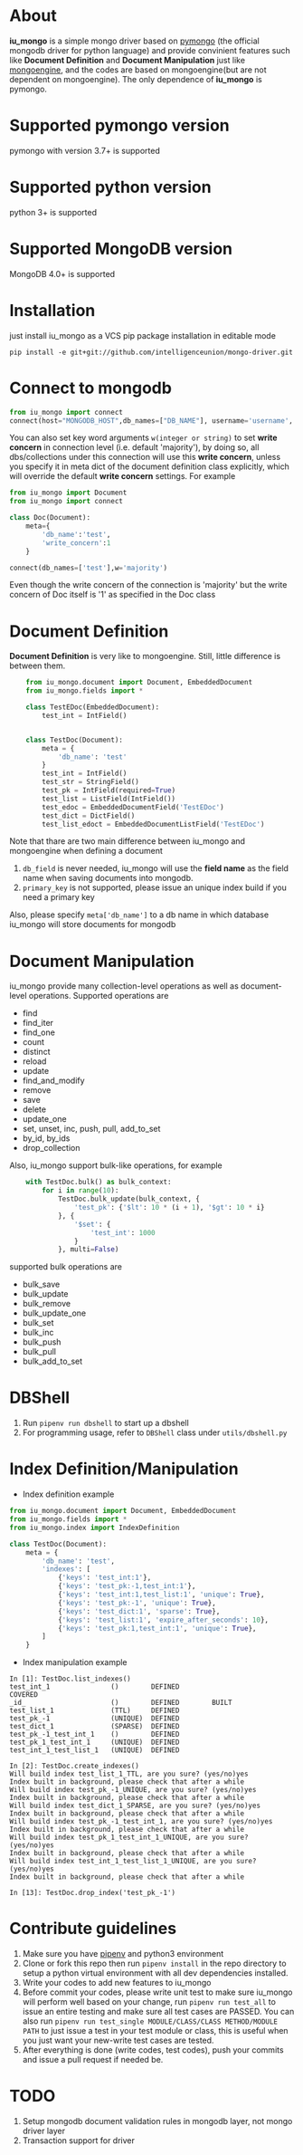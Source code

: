 About
=================

**iu_mongo** is a simple mongo driver based on [pymongo](https://docs.mongodb.com/ecosystem/drivers/python/) (the official mongodb driver for python language) and provide convinient features such like **Document Definition** and **Document Manipulation** just like [mongoengine](http://mongoengine.org/), and the codes are based on mongoengine(but are not dependent on mongoengine). The only dependence of **iu_mongo** is pymongo.

Supported pymongo version
================
pymongo with version 3.7+ is supported

Supported python version
=======
python 3+ is supported

Supported MongoDB version
=======
MongoDB 4.0+ is supported

Installation
=====
just install iu_mongo as a VCS pip package installation in editable mode

    pip install -e git+git://github.com/intelligenceunion/mongo-driver.git

Connect to mongodb
=======
```python
from iu_mongo import connect
connect(host="MONGODB_HOST",db_names=["DB_NAME"], username='username', password='password', auth_db='admin')
```
You can also set key word arguments `w(integer or string)` to set **write concern** in connection level   (i.e. default 'majority'), by doing so, all dbs/collections under this connection will use this **write concern**, unless you specify it in meta dict of the document definition class explicitly, which will override the default **write concern** settings. For example
```python
from iu_mongo import Document
from iu_mongo import connect

class Doc(Document):
    meta={
        'db_name':'test',
        'write_concern':1
    }

connect(db_names=['test'],w='majority')
```
Even though the write concern of the connection is 'majority' but the write concern of Doc itself is '1' as specified in the Doc class

Document Definition
=============
**Document Definition** is very like to mongoengine. Still, little difference is between them.

```python
    from iu_mongo.document import Document, EmbeddedDocument
    from iu_mongo.fields import *

    class TestEDoc(EmbeddedDocument):
        test_int = IntField()


    class TestDoc(Document):
        meta = {
            'db_name': 'test'
        }
        test_int = IntField()
        test_str = StringField()
        test_pk = IntField(required=True)
        test_list = ListField(IntField())
        test_edoc = EmbeddedDocumentField('TestEDoc')
        test_dict = DictField()
        test_list_edoct = EmbeddedDocumentListField('TestEDoc')
```
Note that thare are two main difference between iu_mongo and mongoengine when defining a document

1. `db_field` is never needed, iu_mongo will use the **field name** as the field name when saving documents into mongodb.
2. `primary_key` is not supported, please issue an unique index build if you need a primary key

Also, please specify `meta['db_name']` to a db name in which database iu_mongo will store documents for mongodb

Document Manipulation
====
iu_mongo provide many collection-level operations as well as document-level operations. Supported operations are

- find
- find_iter
- find_one
- count
- distinct
- reload
- update
- find_and_modify
- remove
- save
- delete
- update_one
- set, unset, inc, push, pull, add_to_set
- by_id, by_ids
- drop_collection  

Also, iu_mongo support bulk-like operations, for example
```python
    with TestDoc.bulk() as bulk_context:
        for i in range(10):
            TestDoc.bulk_update(bulk_context, {
                'test_pk': {'$lt': 10 * (i + 1), '$gt': 10 * i}
            }, {
                '$set': {
                    'test_int': 1000
                }
            }, multi=False)
```

supported bulk operations are
- bulk_save
- bulk_update
- bulk_remove
- bulk_update_one
- bulk_set
- bulk_inc
- bulk_push
- bulk_pull
- bulk_add_to_set


DBShell
=====
1. Run `pipenv run dbshell` to start up a dbshell
2. For programming usage, refer to `DBShell` class under `utils/dbshell.py`

Index Definition/Manipulation
=====
- Index definition example
```python
from iu_mongo.document import Document, EmbeddedDocument
from iu_mongo.fields import *
from iu_mongo.index import IndexDefinition

class TestDoc(Document):
    meta = {
        'db_name': 'test',
        'indexes': [
            {'keys': 'test_int:1'},
            {'keys': 'test_pk:-1,test_int:1'},
            {'keys': 'test_int:1,test_list:1', 'unique': True},
            {'keys': 'test_pk:-1', 'unique': True},
            {'keys': 'test_dict:1', 'sparse': True},
            {'keys': 'test_list:1', 'expire_after_seconds': 10},
            {'keys': 'test_pk:1,test_int:1', 'unique': True},
        ]
    }
```
- Index manipulation example
```
In [1]: TestDoc.list_indexes()                                                                                                                                
test_int_1               ()        DEFINED                       COVERED        
_id_                     ()        DEFINED        BUILT                         
test_list_1              (TTL)     DEFINED                                      
test_pk_-1               (UNIQUE)  DEFINED                                      
test_dict_1              (SPARSE)  DEFINED                                      
test_pk_-1_test_int_1    ()        DEFINED                                      
test_pk_1_test_int_1     (UNIQUE)  DEFINED                                      
test_int_1_test_list_1   (UNIQUE)  DEFINED 

In [2]: TestDoc.create_indexes()                                                                                                                              
Will build index test_list_1_TTL, are you sure? (yes/no)yes
Index built in background, please check that after a while
Will build index test_pk_-1_UNIQUE, are you sure? (yes/no)yes
Index built in background, please check that after a while
Will build index test_dict_1_SPARSE, are you sure? (yes/no)yes
Index built in background, please check that after a while
Will build index test_pk_-1_test_int_1, are you sure? (yes/no)yes
Index built in background, please check that after a while
Will build index test_pk_1_test_int_1_UNIQUE, are you sure? (yes/no)yes
Index built in background, please check that after a while
Will build index test_int_1_test_list_1_UNIQUE, are you sure? (yes/no)yes
Index built in background, please check that after a while

In [13]: TestDoc.drop_index('test_pk_-1')
```

Contribute guidelines
=====
1. Make sure you have [pipenv](https://pipenv.readthedocs.io/en/latest/) and python3 environment
2. Clone or fork this repo then run `pipenv install` in the repo directory to setup a python virtual environment with all dev dependencies installed.
3. Write your codes to add new features to iu_mongo
4. Before commit your codes, please write unit test to make sure iu_mongo will perform well based on your change, run `pipenv run test_all` to issue an entire testing and make sure all test cases are PASSED. You can also run `pipenv run test_single MODULE/CLASS/CLASS METHOD/MODULE PATH` to just issue a test in your test module or class, this is useful when you just want your new-write test cases are tested.
5. After everything is done (write codes, test codes), push your commits and issue a pull request if needed be.

TODO
=====
1. Setup mongodb document validation rules in mongodb layer, not mongo driver layer
2. Transaction support for driver